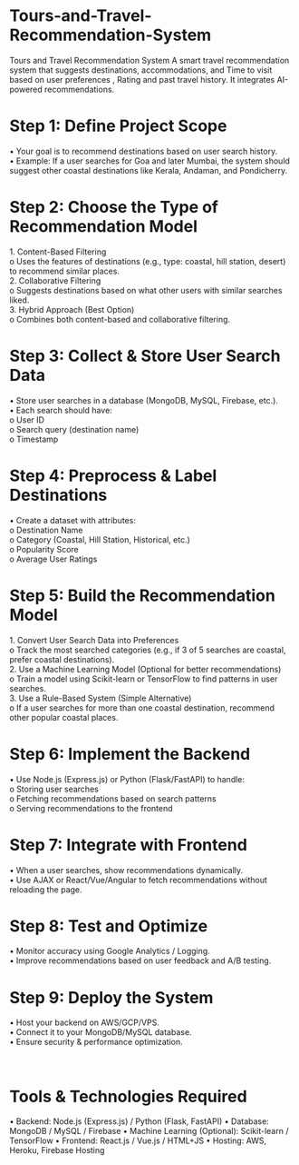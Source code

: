 # Tours-and-Travel-Recommendation-System
<p>Tours and Travel Recommendation System   A smart travel recommendation system that suggests destinations, accommodations, and Time to visit based on user preferences , Rating and past travel history. It integrates AI-powered recommendations.</p>
<h1>Step 1: Define Project Scope</h1>
•	Your goal is to recommend destinations based on user search history.<br>
•	Example: If a user searches for Goa and later Mumbai, the system should suggest other coastal destinations like Kerala, Andaman, and Pondicherry.

<h1>Step 2: Choose the Type of Recommendation Model</h1>
1.	Content-Based Filtering <br>
o	Uses the features of destinations (e.g., type: coastal, hill station, desert) to recommend similar places.<br>
2.	Collaborative Filtering <br>
o	Suggests destinations based on what other users with similar searches liked.<br>
3.	Hybrid Approach (Best Option) <br>
o	Combines both content-based and collaborative filtering.

<h1>Step 3: Collect & Store User Search Data</h1>
•	Store user searches in a database (MongoDB, MySQL, Firebase, etc.).<br>
•	Each search should have: <br>
o	User ID<br>
o	Search query (destination name)<br>
o	Timestamp

<h1>Step 4: Preprocess & Label Destinations</h1>
•	Create a dataset with attributes: <br>
o	Destination Name<br>
o	Category (Coastal, Hill Station, Historical, etc.)<br>
o	Popularity Score<br>
o	Average User Ratings

<h1>Step 5: Build the Recommendation Model</h1>
1.	Convert User Search Data into Preferences<br>
o	Track the most searched categories (e.g., if 3 of 5 searches are coastal, prefer coastal destinations).<br>
2.	Use a Machine Learning Model (Optional for better recommendations)<br>
o	Train a model using Scikit-learn or TensorFlow to find patterns in user searches.<br>
3.	Use a Rule-Based System (Simple Alternative)<br>
o	If a user searches for more than one coastal destination, recommend other popular coastal places.

<h1>Step 6: Implement the Backend</h1>
•	Use Node.js (Express.js) or Python (Flask/FastAPI) to handle: <br>
o	Storing user searches<br>
o	Fetching recommendations based on search patterns<br>
o	Serving recommendations to the frontend

<h1>Step 7: Integrate with Frontend</h1>
•	When a user searches, show recommendations dynamically.<br>
•	Use AJAX or React/Vue/Angular to fetch recommendations without reloading the page.<br>

<h1>Step 8: Test and Optimize</h1>
•	Monitor accuracy using Google Analytics / Logging.<br>
•	Improve recommendations based on user feedback and A/B testing.<br>

<h1>Step 9: Deploy the System</h1>
•	Host your backend on AWS/GCP/VPS.<br>
•	Connect it to your MongoDB/MySQL database.<br>
•	Ensure security & performance optimization.

<br><h1>Tools & Technologies Required</h1>
•	Backend: Node.js (Express.js) / Python (Flask, FastAPI)
•	Database: MongoDB / MySQL / Firebase
•	Machine Learning (Optional): Scikit-learn / TensorFlow
•	Frontend: React.js / Vue.js / HTML+JS
•	Hosting: AWS, Heroku, Firebase Hosting
